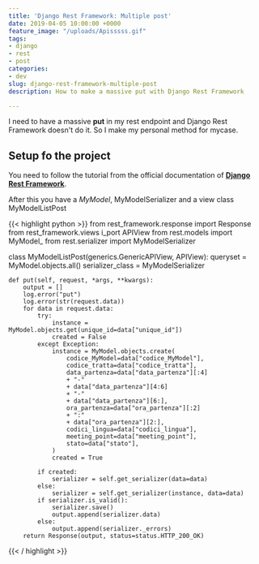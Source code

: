 ```yaml
---
title: 'Django Rest Framework: Multiple post'
date: 2019-04-05 10:00:00 +0000
feature_image: "/uploads/Apisssss.gif"
tags:
- django
- rest
- post
categories:
- dev
slug: django-rest-framework-multiple-post
description: How to make a massive put with Django Rest Framework

---
```

I need to have a massive **put** in my rest endpoint and Django Rest Framework doesn't do it. So I make my personal method for mycase.

## Setup fo the project

You need to follow the tutorial from the official documentation of [**Django Rest Framework**](https://www.django-rest-framework.org).

After this you have a _MyModel_, MyModelSerializer and a view class MyModelListPost

{{< highlight python >}} from rest_framework.response import Response from rest_framework.views i_port APIView from rest.models import MyModel_ from rest.serializer import MyModelSerializer

class MyModelListPost(generics.GenericAPIView, APIView): 
    queryset = MyModel.objects.all() 
    serializer_class = MyModelSerializer

    def put(self, request, *args, **kwargs):
        output = []
        log.error("put")
        log.error(str(request.data))
        for data in request.data:
            try:
                instance = MyModel.objects.get(unique_id=data["unique_id"])
                created = False
            except Exception:
                instance = MyModel.objects.create(
                    codice_MyModel=data["codice_MyModel"],
                    codice_tratta=data["codice_tratta"],
                    data_partenza=data["data_partenza"][:4]
                    + "-"
                    + data["data_partenza"][4:6]
                    + "-"
                    + data["data_partenza"][6:],
                    ora_partenza=data["ora_partenza"][:2]
                    + ":"
                    + data["ora_partenza"][2:],
                    codici_lingua=data["codici_lingua"],
                    meeting_point=data["meeting_point"],
                    stato=data["stato"],
                )
                created = True
    
            if created:
                serializer = self.get_serializer(data=data)
            else:
                serializer = self.get_serializer(instance, data=data)
            if serializer.is_valid():
                serializer.save()
                output.append(serializer.data)
            else:
                output.append(serializer._errors)
        return Response(output, status=status.HTTP_200_OK)

{{< / highlight >}}